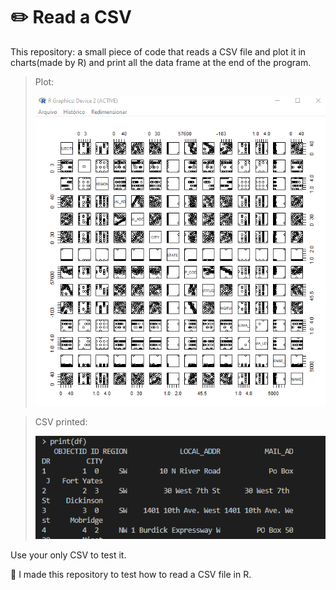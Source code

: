 # :pencil2: Read a CSV
This repository: a small piece of code that reads a CSV file and plot it in charts(made by R) and print all the data frame at the end of the program.

> Plot:
>
> ![plot](/images/plot.PNG)

> CSV printed:
>
> ![print csv](/images/printPlot.PNG)

Use your only CSV to test it.

:bookmark_tabs: I made this repository to test how to read a CSV file in R.